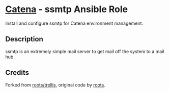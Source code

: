 # [Catena](https://github.com/alysoid/catena) - ssmtp Ansible Role

Install and configure ssmtp for Catena environment management.

## Description

ssmtp is an extremely simple mail server to get mail off the system to a mail hub.

## Credits

Forked from [roots/trellis](https://github.com/roots/trellis), original code by [roots](https://github.com/roots/).
